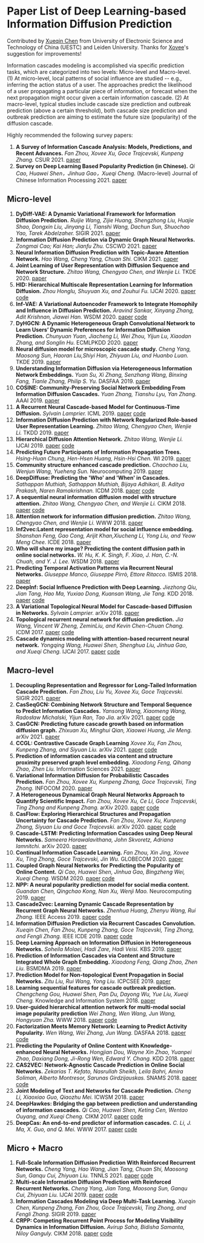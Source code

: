 # Paper List of Deep Learning-based Information Diffusion Prediction

Contributed by [Xueqin Chen](https://scholar.google.com/citations?user=6F-iHFsAAAAJ&hl=zh-CN) from University of Electronic Science and Technology of China (UESTC) and Leiden University. Thanks for [Xovee](https://github.com/Xovee)'s suggestion for improvements!

Information cascades modeling is accomplished via specific prediction tasks, which are categorized into two levels: Micro-level and Macro-level. (1) At micro-level, local patterns of social influence are studied -- e.g., inferring the action status of a user. The approaches predict the likelihood of a user propagating a particular piece of information, or forecast when the next propagation might occur given a certain information cascade. (2) At macro-level, typical studies include cascade size prediction and outbreak prediction (above a certain threshold), both cascade size prediction and outbreak prediction are aiming to estimate the future size (popularity) of the diffusion cascade.

Highly recommended the following survey papers:

1. **A Survey of Information Cascade Analysis: Models, Predictions, and Recent Advances.**
*Fan Zhou, Xovee Xu, Goce Trajcevski, Kunpeng Zhang.*
CSUR 2021. [paper](https://dl.acm.org/doi/pdf/10.1145/3433000)
1. **Survey on Deep Learning Based Popularity Prediction (in Chinese).**
*Qi Cao, Huawei Shen，Jinhua Gao，Xueqi Cheng.* (Macro-level)
Journal of Chinese Information Processing 2021. [paper](http://jcip.cipsc.org.cn/CN/abstract/abstract3082.shtml)
 
## Micro-level
1. **DyDiff-VAE: A Dynamic Variational Framework for Information Diffusion Prediction.**
*Ruijie Wang, Zijie Huang, Shengzhong Liu, Huajie Shao, Dongxin Liu, Jinyang Li, Tianshi Wang, Dachun Sun, Shuochao Yao, Tarek Abdelzaher.*
SIGIR 2021. [paper](https://dl.acm.org/doi/10.1145/3404835.3462934)
1. **Information Diffusion Prediction via Dynamic Graph Neural Networks.**
*Zongmai Cao; Kai Han; Jianfu Zhu.*
CSCWD 2021. [paper](https://ieeexplore.ieee.org/document/9437653/authors#authors)
1. **Neural Information Diffusion Prediction with Topic-Aware Attention Network.**
*Hao Wang, Cheng Yang, Chuan Shi.* CIKM 2021. [paper]()
3. **Joint Learning of User Representation with Diffusion Sequence and Network Structure.**
*Zhitao Wang, Chengyao Chen, and Wenjie Li.*
TKDE 2020. [paper](https://ieeexplore.ieee.org/document/9094385)
1. **HID: Hierarchical Multiscale Representation Learning for Information Diffusion.**
*Zhou Honglu, Shuyuan Xu, and Zouhui Fu.* 
IJCAI 2020. [paper](https://www.ijcai.org/Proceedings/2020/0468.pdf) [code](https://github.com/hongluzhou/HID)
1. **Inf-VAE: A Variational Autoencoder Framework to Integrate Homophily and Influence in Diffusion Prediction.**
*Aravind Sankar, Xinyang Zhang, Adit Krishnan, Jiawei Han.*
WSDM 2020. [paper](https://arxiv.org/pdf/2001.00132.pdf) [code](https://github.com/aravindsankar28/Inf-VAE)
1. **DyHGCN: A Dynamic Heterogeneous Graph Convolutional Network to Learn Users’ Dynamic Preferences for Information Diffusion Prediction.**
*Chunyuan Yuan, Jiacheng Li, Wei Zhou, Yijun Lu, Xiaodan Zhang, and Songlin Hu.*
ECMLPKDD 2020. [paper](https://arxiv.org/pdf/2006.05169.pdf)
1. **Neural diffusion model for microscopic cascade study.**
*Cheng Yang, Maosong Sun, Haoran Liu,Shiyi Han, Zhiyuan Liu, and Huanbo Luan.*
 TKDE 2019. [paper](https://arxiv.org/pdf/1812.08933.pdf)
1. **Understanding Information Diffusion via Heterogeneous Information Network Embeddings.**
*Yuan Su, Xi Zhang, Senzhang Wang, Binxing Fang, Tianle Zhang, Philip S. Yu.*
 DASFAA 2019. [paper](https://link.springer.com/chapter/10.1007/978-3-030-18576-3_30)
1. **COSINE: Community-Preserving Social Network Embedding From Information Diffusion Cascades.**
*Yuan Zhang, Tianshu Lyu, Yan Zhang.*
 AAAI 2019. [paper](https://www.aaai.org/ocs/index.php/AAAI/AAAI18/paper/viewPaper/16364)
1. **A Recurrent Neural Cascade-based Model for Continuous-Time Diffusion.**
*Sylvain Lamprier.*
 ICML 2019. [paper](http://proceedings.mlr.press/v97/lamprier19a.html) [code](https://github.com/lampriers/recCTIC)
1. **Information Diffusion Prediction with Network Regularized Role-based User Representation Learning.**
*Zhitao Wang, Chengyao Chen, Wenjie Li.*
 TKDD 2019. [paper](https://dl.acm.org/citation.cfm?id=3314106)
1. **Hierarchical Diffusion Attention Network.**
*Zhitao Wang, Wenjie Li.*
 IJCAI 2019. [paper](https://pdfs.semanticscholar.org/a8a7/353a42b90d2f43504783dc81ff28c11a9da5.pdf) [code](https://github.com/zhitao-wang/Hierarchical-Diffusion-Attention-Network)
1. **Predicting Future Participants of Information Propagation Trees.**
*Hsing-Huan Chung, Hen-Hsen Huang, Hsin-Hsi Chen.*
 WI 2019. [paper](https://dl.acm.org/citation.cfm?id=3352540)
1. **Community structure enhanced cascade prediction.**
*Chaochao Liu, Wenjun Wang, Yueheng Sun.*
 Neurocomputing 2019. [paper](https://www.sciencedirect.com/science/article/pii/S0925231219307751)
1. **DeepDiffuse: Predicting the 'Who' and 'When' in Cascades.**
*Sathappan Muthiah, Sathappan Muthiah, Bijaya Adhikari, B. Aditya Prakash, Naren Ramakrishnan.*
 ICDM 2018. [paper](http://people.cs.vt.edu/~badityap/papers/deepdiffuse-icdm18.pdf) [code](https://github.com/raihan2108/deep-diffuse)
1. **A sequential neural information diffusion model with structure attention.**
*Zhitao Wang, Chengyao Chen, and Wenjie Li.*
 CIKM 2018. [paper](https://dl.acm.org/doi/10.1145/3269206.3269275) [code](https://github.com/zhitao-wang/Sequential-Neural-Information-Diffusion-Model-with-Structure-Attention)
1. **Attention network for information diffusion prediction.**
*Zhitao Wang, Chengyao Chen, and Wenjie Li.*
 WWW 2018. [paper](https://dl.acm.org/citation.cfm?id=3186931)
1. **Inf2vec:Latent representation model for social influence embedding.**
*Shanshan Feng, Gao Cong, Arijit Khan,Xiucheng Li, Yong Liu, and Yeow Meng Chee.*
 ICDE 2018. [paper](https://ieeexplore.ieee.org/document/8509310)
1. **Who will share my image? Predicting the content diffusion path in online social networks.**
*W. Hu, K. K. Singh, F. Xiao, J. Han, C.-N. Chuah, and Y. J. Lee.*
 WSDM 2018. [paper](https://arxiv.org/pdf/1705.09275.pdf)
1. **Predicting Temporal Activation Patterns via Recurrent Neural Networks.**
*Giuseppe Manco, Giuseppe Pirrò, Ettore Ritacco.*
 ISMIS 2018. [paper](https://link.springer.com/chapter/10.1007/978-3-030-01851-1_33)
1. **DeepInf: Social Influence Prediction with Deep Learning.**
*Jiezhong Qiu, Jian Tang, Hao Ma, Yuxiao Dong, Kuansan Wang, Jie Tang.*
 KDD 2018. [paper](https://arxiv.org/pdf/1807.05560.pdf) [code](https://github.com/xptree/DeepInf)
1. **A Variational Topological Neural Model for Cascade-based Diffusion in Networks.**
*Sylvain Lamprier.*
 arXiv 2018. [paper](https://arxiv.org/pdf/1812.10962.pdf)
1. **Topological recurrent neural network for diffusion prediction.**
*Jia Wang, Vincent W Zheng, ZeminLiu, and Kevin Chen-Chuan Chang.*
 ICDM 2017. [paper](https://arxiv.org/pdf/1711.10162.pdf)  [code](https://github.com/vwz/topolstm)
1. **Cascade dynamics modeling with attention-based recurrent neural network.**
*Yongqing Wang, Huawei Shen, Shenghua Liu, Jinhua Gao, and Xueqi Cheng.*
 IJCAI 2017. [paper](https://www.ijcai.org/proceedings/2017/0416.pdf)  [code](https://github.com/Allen517/cyanrnn_project)

## Macro-level
1. **Decoupling Representation and Regressor for Long-Tailed Information Cascade Prediction.**
*Fan Zhou, Liu Yu, Xovee Xu, Goce Trajcevski.*
SIGIR 2021. [paper](https://dl.acm.org/doi/10.1145/3404835.3463104)
1. **CasSeqGCN: Combining Network Structure and Temporal Sequence to Predict Information Cascades.**
*Yansong Wang, Xiaomeng Wang, Radosław Michalski, Yijun Ran, Tao Jia.*
arXiv 2021. [paper](https://arxiv.org/abs/2110.06836) [code](https://github.com/MrYansong/CasSeqGCN)
1. **CasGCN: Predicting future cascade growth based on information diffusion graph.**
*Zhixuan Xu, Minghui Qian, Xiaowei Huang, Jie Meng.* arXiv 2021. [paper](https://arxiv.org/abs/2009.05152)
1. **CCGL: Contrastive Cascade Graph Learning**
*Xovee Xu, Fan Zhou, Kunpeng Zhang, and Siyuan Liu.*
arXiv 2021. [paper](https://arxiv.org/pdf/2107.12576.pdf) [code](https://github.com/Xovee/ccgl)
1. **Prediction of information cascades via content and structure proximity preserved graph level embedding.**
*Xiaodong Feng, Qihang Zhao, Zhen Liu.* Information Sciences 2021. [paper](https://www.sciencedirect.com/science/article/pii/S0020025520312408)
1. **Variational Information Diffusion for Probabilistic Cascades Prediction.**
*Fan Zhou, Xovee Xu, Kunpeng Zhang, Goce Trajcevski, Ting Zhong.*
INFOCOM 2020. [paper](https://ieeexplore.ieee.org/document/9155349)
1. **A Heterogeneous Dynamical Graph Neural Networks Approach to Quantify Scientific Impact.**
*Fan Zhou, Xovee Xu, Ce Li, Goce Trajcevski, Ting Zhong and Kunpeng Zhang.*
arXiv 2020. [paper](https://xovee.cn/archive/paper/arXiv_20_HDGNN_Xovee.pdf) [code](https://github.com/Xovee/hdgnn)
1. **CasFlow: Exploring Hierarchical Structures and Propagation Uncertainty for Cascade Prediction.**
*Fan Zhou, Xovee Xu, Kunpeng Zhang, Siyuan Liu and Goce Trajcevski.*
arXiv 2020. [paper]() [code](https://github.com/Xovee/casflow)
1. **Cascade-LSTM: Predicting Information Cascades using Deep Neural Networks.**
*Sameera Horawalavithana, John Skvoretz, Adriana Iamnitchi.*
arXiv 2020. [paper](https://arxiv.org/pdf/2004.12373.pdf)
1. **Continual Information Cascade Learning.**
*Fan Zhou, Xin Jing, Xovee Xu, Ting Zhong, Goce Trajcevski, Jin Wu.*
GLOBECOM 2020. [paper](https://ieeexplore.ieee.org/abstract/document/9322124)
1. **Coupled Graph Neural Networks for Predicting the Popularity of Online Content.**
*Qi Cao, Huawei Shen, Jinhua Gao, Bingzheng Wei, Xueqi Cheng.*
 WSDM 2020. [paper](https://dl.acm.org/doi/pdf/10.1145/3336191.3371834) [code](https://github.com/CaoQi92/CoupledGNN)
1. **NPP: A neural popularity prediction model for social media content.**
*Guandan Chen, Qingchao Kong, Nan Xu, Wenji Mao.*
 Neurocomputing 2019. [paper](https://www.sciencedirect.com/science/article/pii/S0925231218314942)
 1. **Cascade2vec: Learning Dynamic Cascade Representation by Recurrent Graph Neural Networks.**
*Zhenhua Huang, Zhenyu Wang, Rui Zhang.*
 IEEE Access 2019. [paper](https://ieeexplore.ieee.org/abstract/document/8846015) [code](https://github.com/zhenhuascut/Cascade2vec)
1. **Information Diffusion Prediction via Recurrent Cascades Convolution.**
*Xueqin Chen, Fan Zhou, Kunpeng Zhang, Goce Trajcevski, Ting Zhong, and Fengli Zhang.*
 IEEE ICDE 2019. [paper](https://ieeexplore.ieee.org/abstract/document/8731564) [code](https://github.com/ChenNed/CasCN)
1. **Deep Learning Approach on Information Diffusion in Heterogeneous Networks.**
*Soheila Molaei, Hadi Zare, Hadi Veisi.*
 KBS 2019. [paper](https://arxiv.org/pdf/1902.08810.pdf)
1. **Prediction of Information Cascades via Content and Structure Integrated Whole Graph Embedding.**
*Xiaodong Feng, Qiang Zhao, Zhen Liu.*
 BSMDMA 2019. [paper](https://www.comp.hkbu.edu.hk/~xinhuang/BSMDMA2019/3.pdf)
1. **Prediction Model for Non-topological Event Propagation in Social Networks.**
*Zitu Liu, Rui Wang, Yong Liu.*
 ICPCSEE 2019. [paper](https://link.springer.com/chapter/10.1007/978-981-15-0118-0_19)
1. **Learning sequential features for cascade outbreak prediction.**
*Chengcheng Gou, Huawei Shen, Pan Du, Dayong Wu, Yue Liu, Xueqi Cheng.*
 Knowledge and Information System 2018. [paper](https://link.springer.com/article/10.1007/s10115-017-1143-0)
1. **User-guided hierarchical attention network for multi-modal social image popularity prediction**
*Wei Zhang, Wen Wang, Jun Wang, Hongyuan Zha.* WWW 2018. [paper](https://dl.acm.org/doi/pdf/10.1145/3178876.3186026) [code](https://github.com/Autumn945/UHAN)
1. **Factorization Meets Memory Network: Learning to Predict Activity Popularity.**
*Wen Wang, Wei Zhang, Jun Wang.* DASFAA 2018. [paper](https://link.springer.com/chapter/10.1007/978-3-319-91458-9_31) [code](https://github.com/Autumn945/MOOD)
3. **Predicting the Popularity of Online Content with Knowledge-enhanced Neural Networks.**
*Hongjian Dou, Wayne Xin Zhao, Yuanpei Zhao, Daxiang Dong, Ji-Rong Wen, Edward Y. Chang.*
 KDD 2018. [paper](https://www.kdd.org/kdd2018/files/deep-learning-day/DLDay18_paper_8.pdf)
1. **CAS2VEC: Network-Agnostic Cascade Prediction in Online Social Networks.**
*Zekarias T. Kefato, Nasrullah Sheikh, Leila Bahri, Amira Soliman, Alberto Montresor, Sarunas Girdzijauskas.*
 SNAMS 2018. [paper](https://people.kth.se/~sarunasg/Papers/Kefato2018cas2vec.pdf) [code](https://github.com/zekarias-tilahun/cas2vec)
1. **Joint Modeling of Text and Networks for Cascade Prediction.**
*Cheng Li, Xiaoxiao Guo, Qiaozhu Mei.*
 ICWSM 2018. [paper](https://www.aaai.org/ocs/index.php/ICWSM/ICWSM18/paper/viewFile/17804/17070)
1. **DeepHawkes: Bridging the gap between prediction and understanding of information cascades.**
*Qi Cao, Huawei Shen, Keting Cen, Wentao Ouyang, and Xueqi Cheng.*
 CIKM 2017. [paper](https://dl.acm.org/doi/10.1145/3132847.3132973) [code](https://github.com/CaoQi92/DeepHawkes)
1. **DeepCas: An end-to-end predictor of information cascades.**
*C. Li, J. Ma, X. Guo, and Q. Mei.*
 WWW 2017. [paper](https://arxiv.org/pdf/1611.05373.pdf)  [code](https://github.com/chengli-um/DeepCas)


## Micro + Macro
1. **Full-Scale Information Diffusion Prediction With Reinforced Recurrent Networks.**
*Cheng Yang, Hao Wang, Jian Tang, Chuan Shi, Maosong Sun, Ganqu Cui, Zhiyuan Liu.* TNNLS 2021. [paper](https://ieeexplore.ieee.org/abstract/document/9526884) [code](https://github.com/albertyang33/FOREST)
1. **Multi-scale Information Diffusion Prediction with Reinforced Recurrent Networks.**
*Cheng Yang, Jian Tang, Maosong Sun, Ganqu Cui, Zhiyuan Liu.*
IJCAI 2019. [paper](https://www.ijcai.org/proceedings/2019/0560.pdf) [code](https://github.com/albertyang33/FOREST)
1. **Information Cascades Modeling via Deep Multi-Task Learning.**
*Xueqin Chen,  Kunpeng Zhang, Fan Zhou, Goce Trajcevski, Ting Zhong, and Fengli Zhang.*
 SIGIR 2019. [paper](https://dl.acm.org/citation.cfm?id=3331288)
1. **CRPP: Competing Recurrent Point Process for Modeling Visibility Dynamics in Information Diffusion.**
*Avirup Saha, Bidisha Samanta, Niloy Ganguly.*
 CIKM 2018. [paper](https://dl.acm.org/doi/abs/10.1145/3269206.3271726)  [code](https://github.com/ASCARATHIRA/CRPP)






